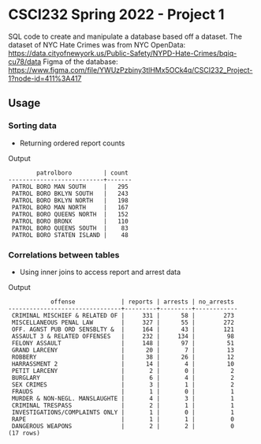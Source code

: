 # CSCI232 Spring 2022 - Project 1
SQL code to create and manipulate a database based off a dataset. 
The dataset of NYC Hate Crimes was from NYC OpenData: https://data.cityofnewyork.us/Public-Safety/NYPD-Hate-Crimes/bqiq-cu78/data
Figma of the database: https://www.figma.com/file/YWUzPzbiny3tlHMx5OCk4q/CSCI232_Project-1?node-id=411%3A417

## Usage

### Sorting data
- Returning ordered report counts

Output

```
        patrolboro         | count 
---------------------------+-------
 PATROL BORO MAN SOUTH     |   295
 PATROL BORO BKLYN SOUTH   |   243
 PATROL BORO BKLYN NORTH   |   198
 PATROL BORO MAN NORTH     |   167
 PATROL BORO QUEENS NORTH  |   152
 PATROL BORO BRONX         |   110
 PATROL BORO QUEENS SOUTH  |    83
 PATROL BORO STATEN ISLAND |    48
```

### Correlations between tables
- Using inner joins to access report and arrest data

Output

```
            offense             | reports | arrests | no_arrests 
--------------------------------+---------+---------+------------
 CRIMINAL MISCHIEF & RELATED OF |     331 |      58 |        273
 MISCELLANEOUS PENAL LAW        |     327 |      55 |        272
 OFF. AGNST PUB ORD SENSBLTY &  |     164 |      43 |        121
 ASSAULT 3 & RELATED OFFENSES   |     232 |     134 |         98
 FELONY ASSAULT                 |     148 |      97 |         51
 GRAND LARCENY                  |      20 |       7 |         13
 ROBBERY                        |      38 |      26 |         12
 HARRASSMENT 2                  |      14 |       4 |         10
 PETIT LARCENY                  |       2 |       0 |          2
 BURGLARY                       |       6 |       4 |          2
 SEX CRIMES                     |       3 |       1 |          2
 FRAUDS                         |       1 |       0 |          1
 MURDER & NON-NEGL. MANSLAUGHTE |       4 |       3 |          1
 CRIMINAL TRESPASS              |       2 |       1 |          1
 INVESTIGATIONS/COMPLAINTS ONLY |       1 |       0 |          1
 RAPE                           |       1 |       1 |          0
 DANGEROUS WEAPONS              |       2 |       2 |          0
(17 rows)
```
